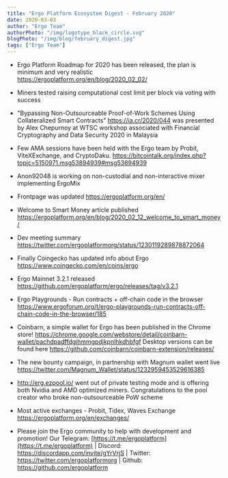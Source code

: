 ```yaml
---
title: "Ergo Platform Ecosystem Digest - February 2020"
date: 2020-03-03
author: "Ergo Team"
authorPhoto: "/img/logotype_black_circle.svg"
blogPhoto: "/img/blog/february_digest.jpg"
tags: ["Ergo Team"]
---
```


* Ergo Platform Roadmap for 2020 has been released, the plan is minimum and very realistic https://ergoplatform.org/en/blog/2020_02_02/

* Miners tested raising computational cost limit per block via voting with success

* "Bypassing Non-Outsourceable Proof-of-Work Schemes Using Collateralized Smart Contracts" https://ia.cr/2020/044 was presented by Alex Chepurnoy at WTSC workshop associated with Financial Cryptography and Data Security 2020 in Malaysia

* Few AMA sessions have been held with the Ergo team by Probit, ViteXExchange, and CryptoDaku. https://bitcointalk.org/index.php?topic=5150971.msg53894939#msg53894939

* Anon92048 is working on non-custodial and non-interactive mixer implementing ErgoMix

* Frontpage was updated https://ergoplatform.org/en/

* Welcome to Smart Money article published https://ergoplatform.org/en/blog/2020_02_12_welcome_to_smart_money/
* Dev meeting summary https://twitter.com/ergoplatformorg/status/1230119289878872064

* Finally Coingecko has updated info about Ergo https://www.coingecko.com/en/coins/ergo

* Ergo Mainnet 3.2.1 released https://github.com/ergoplatform/ergo/releases/tag/v3.2.1

* Ergo Playgrounds - Run contracts + off-chain code in the browser https://www.ergoforum.org/t/ergo-playgrounds-run-contracts-off-chain-code-in-the-browser/185

* Coinbarn, a simple wallet for Ergo has been published in the Chrome store! https://chrome.google.com/webstore/detail/coinbarn-wallet/pachdpadffdgjhmmgpdjkpnlhkdhbfgf Desktop versions can be found here https://github.com/coinbarn/coinbarn-extension/releases/ 

* The new bounty campaign, in partnership with Magnum wallet went live https://twitter.com/Magnum_Wallet/status/1232959453529616385

* http://erg.ezpool.io/ went out of private testing mode and is offering both Nvidia and AMD optimized miners. Congratulations to the pool creator who broke non-outsourceable PoW scheme

* Most active exchanges - Probit, Tidex, Waves Exchange https://ergoplatform.org/en/exchanges/

* Please join the Ergo community to help with development and promotion! Our Telegram: [https://t.me/ergoplatform](https://t.me/ergoplatform) | Discord: https://discordapp.com/invite/gYrVrjS | Twitter: https://twitter.com/ergoplatformorg | Github: https://github.com/ergoplatform
